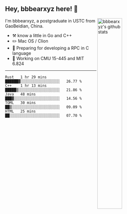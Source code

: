 ## Hey, bbbearxyz here! :wave:

<img align="right" alt="bbbearxyz's github stats" width="40%" src="https://github-readme-stats.vercel.app/api?username=bbbearxyz&show_icons=true">

I'm bbbearxyz, a postgraduate in USTC from GaoBeidian, China.

-   :hammer_and_pick:    know a little in Go and C++
-   :pencil2: Mac OS / Clion
-   :seedling: Preparing for developing a RPC in C language 
-   :thinking: Working on CMU 15-445 and MIT 6.824
---
<!--START_SECTION:waka-->
```text
Rust   1 hr 29 mins    ██████▓░░░░░░░░░░░░░░░░░░   26.77 % 
C++    1 hr 13 mins    █████▒░░░░░░░░░░░░░░░░░░░   21.86 % 
Java   48 mins         ███▓░░░░░░░░░░░░░░░░░░░░░   14.56 % 
TOML   30 mins         ██▒░░░░░░░░░░░░░░░░░░░░░░   09.09 % 
HTML   25 mins         ██░░░░░░░░░░░░░░░░░░░░░░░   07.70 % 
```
<!--END_SECTION:waka-->
